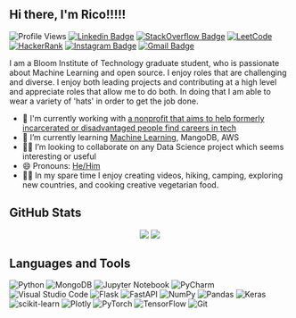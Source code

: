 ## Hi there, I'm Rico!!!!!

![Profile Views](https://komarev.com/ghpvc/?username=rodricobsanchez&color=blue)
[![Linkedin Badge](https://img.shields.io/badge/-Linkedin-0072b1?style=flat&logo=Linkedin&logoColor=white)](https://www.linkedin.com/in/rodricobsanchez/ "Connect on LinkedIn")
[![StackOverflow Badge](https://img.shields.io/badge/-StackOverflow-FE7A16?style=flat&logo=Stack%20Overflow&logoColor=white&)](https://stackoverflow.com/users/18043328/rico)
[![LeetCode](https://img.shields.io/badge/LeetCode-000000?style=flat&logo=LeetCode&logoColor=#d16c06)](https://leetcode.com/rodricobsanchez/)
[![HackerRank](https://img.shields.io/badge/-Hackerrank-2EC866?style=flat&logo=HackerRank&logoColor=white)](https://www.hackerrank.com/rodricobsanchez)
[![Instagram Badge](https://img.shields.io/badge/-Instagram-C13584?style=flat&logo=Instagram&logoColor=white)](https://www.instagram.com/rodricobs/)
[![Gmail Badge](https://img.shields.io/badge/-Gmail-c14438?style=flat&logo=Gmail&logoColor=white)](mailto:rodricobsanchez@gmail.com "Connect via Email")

I am a Bloom Institute of Technology graduate student, who is passionate about Machine Learning and open source. I enjoy roles that are challenging and diverse. I enjoy both leading projects and contributing at a high level and appreciate roles that allow me to do both. In doing that I am able to wear a variety of 'hats' in order to get the job done. 

- 🔨 I'm currently working with [a nonprofit that aims to help formerly incarcerated or disadvantaged people find careers in tech](https://www.underdogdevs.org/)
- 🌱 I’m currently learning [Machine Learning](https://www.coursera.org/learn/machine-learning), MangoDB, AWS
- 👷🏽 I’m looking to collaborate on any Data Science project which seems interesting or useful
- 😄 Pronouns: [He/Him](https://www.mypronouns.org/he-him)
- 🚴🏽 In my spare time I enjoy creating videos, hiking, camping, exploring new countries, and cooking creative vegetarian food. 

## GitHub Stats
<p align = "center">
  <img src = "https://github-readme-stats.vercel.app/api?username=rodricobsanchez&show_icons=true&theme=radical&line_height=33">
  <img src = "https://github-readme-streak-stats.herokuapp.com/?user=rodricobsanchez&theme=blue-green)](https://github.com/rodricobsanchez/github-readme-streak-stats)">
</p>

## Languages and Tools

  ![Python](https://img.shields.io/badge/python-3670A0?style=for-the-badge&logo=python&logoColor=ffdd54)
  ![MongoDB](https://img.shields.io/badge/MongoDB-%234ea94b.svg?style=for-the-badge&logo=mongodb&logoColor=white)
  ![Jupyter Notebook](https://img.shields.io/badge/jupyter-%23FA0F00.svg?style=for-the-badge&logo=jupyter&logoColor=white)
  ![PyCharm](https://img.shields.io/badge/pycharm-143?style=for-the-badge&logo=pycharm&logoColor=black&color=black&labelColor=green)
  ![Visual Studio Code](https://img.shields.io/badge/Visual%20Studio%20Code-0078d7.svg?style=for-the-badge&logo=visual-studio-code&logoColor=white)
  ![Flask](https://img.shields.io/badge/flask-%23000.svg?style=for-the-badge&logo=flask&logoColor=white)
  ![FastAPI](https://img.shields.io/badge/FastAPI-005571?style=for-the-badge&logo=fastapi)
  ![NumPy](https://img.shields.io/badge/numpy-%23013243.svg?style=for-the-badge&logo=numpy&logoColor=white)
  ![Pandas](https://img.shields.io/badge/pandas-%23150458.svg?style=for-the-badge&logo=pandas&logoColor=white)
  ![Keras](https://img.shields.io/badge/Keras-%23D00000.svg?style=for-the-badge&logo=Keras&logoColor=white)
  ![scikit-learn](https://img.shields.io/badge/scikit--learn-%23F7931E.svg?style=for-the-badge&logo=scikit-learn&logoColor=white)
  ![Plotly](https://img.shields.io/badge/Plotly-%233F4F75.svg?style=for-the-badge&logo=plotly&logoColor=white)
  ![PyTorch](https://img.shields.io/badge/PyTorch-%23EE4C2C.svg?style=for-the-badge&logo=PyTorch&logoColor=white)
  ![TensorFlow](https://img.shields.io/badge/TensorFlow-%23FF6F00.svg?style=for-the-badge&logo=TensorFlow&logoColor=white)
  ![Git](https://img.shields.io/badge/git-%23F05033.svg?style=for-the-badge&logo=git&logoColor=white)
